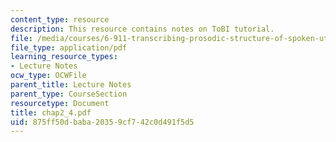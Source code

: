 ```yaml
---
content_type: resource
description: This resource contains notes on ToBI tutorial.
file: /media/courses/6-911-transcribing-prosodic-structure-of-spoken-utterances-with-tobi-january-iap-2006/875ff50dbaba20359cf742c0d491f5d5_chap2_4.pdf
file_type: application/pdf
learning_resource_types:
- Lecture Notes
ocw_type: OCWFile
parent_title: Lecture Notes
parent_type: CourseSection
resourcetype: Document
title: chap2_4.pdf
uid: 875ff50d-baba-2035-9cf7-42c0d491f5d5
---
```

